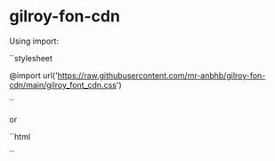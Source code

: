 # gilroy-fon-cdn
Using import:

``stylesheet

@import url('https://raw.githubusercontent.com/mr-anbhb/gilroy-fon-cdn/main/gilroy_font_cdn.css')

``

or

``html

<link rel="stylesheet" href="https://raw.githubusercontent.com/mr-anbhb/gilroy-fon-cdn/main/gilroy_font_cdn.css"/>

``

